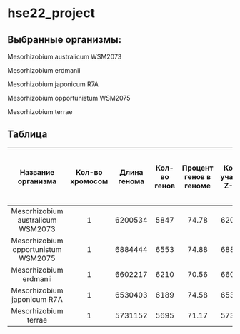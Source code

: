 # hse22_project

## Выбранные организмы:

Mesorhizobium australicum WSM2073

Mesorhizobium erdmanii

Mesorhizobium japonicum R7A

Mesorhizobium opportunistum WSM2075

Mesorhizobium terrae

## Таблица

|Название организма             |Кол-во хромосом|Длина генома|Кол-во генов |Процент генов в геноме |Кол-во участков Z-ДНК|Кол-во участков Z-ДНК с zh-score > 500 |Общая длина участков Z-ДНК с zh-score > 500  |
|:-----------------------------:|:-------------:|:----------:|:-----------:|:---------------------:|:---------------------:|:---------------------:|:---------------------------:|
|Mesorhizobium australicum WSM2073       |1              |6200534     |5847         |74.78                  |6200534                |68714                   |658466                        |
|Mesorhizobium opportunistum WSM2075|1              |6884444     |6553         |74.88                  |6884444               |76000                   |728032                         |
|Mesorhizobium erdmanii |1              |6602217     |6210         |70.56                  |6602217                |73578                   |714484                        |
|Mesorhizobium japonicum R7A      |1              |6530403     |6189         |74.58                  |6530403               |74804                   |709386                       |
|Mesorhizobium terrae|1              |5731152     |5695         |71.17                  |5731152                |74350                   |658466                        |
